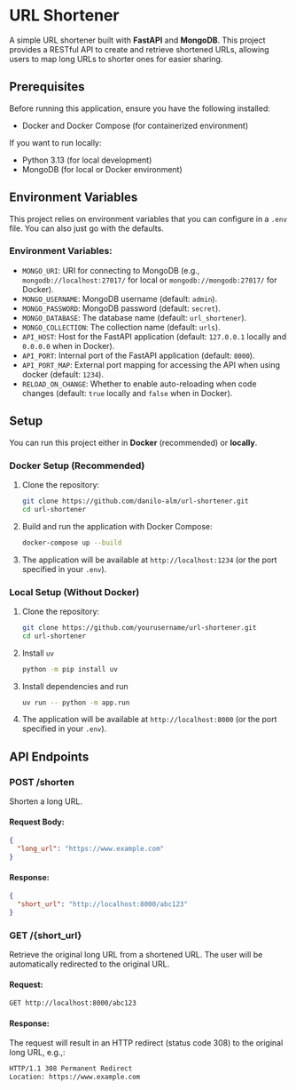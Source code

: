 # URL Shortener

A simple URL shortener built with **FastAPI** and **MongoDB**. This project provides a RESTful API to create and retrieve shortened URLs, allowing users to map long URLs to shorter ones for easier sharing.

## Prerequisites

Before running this application, ensure you have the following installed:

* Docker and Docker Compose (for containerized environment)

If you want to run locally:

* Python 3.13 (for local development)
* MongoDB (for local or Docker environment)

## Environment Variables

This project relies on environment variables that you can configure in a `.env` file. You can also just go with the defaults.

### Environment Variables:

* `MONGO_URI`: URI for connecting to MongoDB (e.g., `mongodb://localhost:27017/` for local or `mongodb://mongodb:27017/` for Docker).
* `MONGO_USERNAME`: MongoDB username (default: `admin`).
* `MONGO_PASSWORD`: MongoDB password (default: `secret`).
* `MONGO_DATABASE`: The database name (default: `url_shortener`).
* `MONGO_COLLECTION`: The collection name (default: `urls`).
* `API_HOST`: Host for the FastAPI application (default: `127.0.0.1` locally and `0.0.0.0` when in Docker).
* `API_PORT`: Internal port of the FastAPI application (default: `8000`).
* `API_PORT_MAP`: External port mapping for accessing the API when using docker (default: `1234`).
* `RELOAD_ON_CHANGE`: Whether to enable auto-reloading when code changes (default: `true` locally and `false` when in Docker).

## Setup

You can run this project either in **Docker** (recommended) or **locally**.

### Docker Setup (Recommended)

1. Clone the repository:

   ```bash
   git clone https://github.com/danilo-alm/url-shortener.git
   cd url-shortener
   ```

2. Build and run the application with Docker Compose:

   ```bash
   docker-compose up --build
   ```

3. The application will be available at `http://localhost:1234` (or the port specified in your `.env`).

### Local Setup (Without Docker)

1. Clone the repository:

   ```bash
   git clone https://github.com/yourusername/url-shortener.git
   cd url-shortener
   ```

2. Install `uv`
   ```bash
   python -m pip install uv
   ```

3. Install dependencies and run
   ```bash
   uv run -- python -m app.run
   ```

4. The application will be available at `http://localhost:8000` (or the port specified in your `.env`).

## API Endpoints

### POST /shorten

Shorten a long URL.

#### Request Body:

```json
{
  "long_url": "https://www.example.com"
}
```

#### Response:

```json
{
  "short_url": "http://localhost:8000/abc123"
}
```

### GET /{short\_url}

Retrieve the original long URL from a shortened URL. The user will be automatically redirected to the original URL.

#### Request:

```bash
GET http://localhost:8000/abc123
```

#### Response:

The request will result in an HTTP redirect (status code 308) to the original long URL, e.g.,:
   ```html
   HTTP/1.1 308 Permanent Redirect
   Location: https://www.example.com
   ```